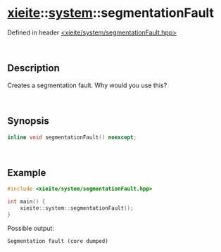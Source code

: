# [xieite](../xieite.md)\:\:[system](../system.md)\:\:segmentationFault
Defined in header [<xieite/system/segmentationFault.hpp>](../../include/xieite/system/segmentationFault.hpp)

&nbsp;

## Description
Creates a segmentation fault. Why would you use this?

&nbsp;

## Synopsis
```cpp
inline void segmentationFault() noexcept;
```

&nbsp;

## Example
```cpp
#include <xieite/system/segmentationFault.hpp>

int main() {
    xieite::system::segmentationFault();
}
```
Possible output:
```
Segmentation fault (core dumped)
```
